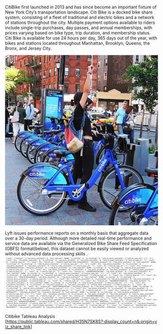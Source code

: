 CitiBike first launched in 2013 and has since become an important fixture of New York City’s transportation landscape. Citi Bike is a docked bike share system, consisting of a fleet of traditional and electric bikes and a network of stations throughout the city. Multiple payment options available to riders include single-trip purchases, day passes, and annual memberships, with prices varying based on bike type, trip duration, and membership status. Citi Bike is available for use 24 hours per day, 365 days out of the year, with bikes and stations 
located throughout Manhattan, Brooklyn, Queens, the Bronx, and Jersey City.

![Citibike Image ref](/Citibike.jpg)



Lyft issues performance reports on a monthly basis that aggregate data over a 30-day period. Although more detailed real-time performance and service data are available via the Generalized Bike Share Feed Specification (GBFS) format(below), this dataset cannot be easily viewed or analyzed without advanced data processing skills . 
![gbfs Image ref](/gbfs.png)


Citibike Tableau Analysis
[https://public.tableau.com/shared/H35N7SK8S?:display_count=n&:origin=viz_share_link]

